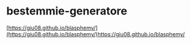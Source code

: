 # bestemmie-generatore

[https://giu08.github.io/blasphemy/](https://giu08.github.io/blasphemy/)https://giu08.github.io/blasphemy/

